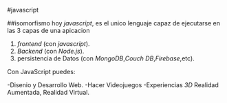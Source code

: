 #javascript

##isomorfismo
hoy _javascript_, es el unico lenguaje capaz de ejecutarse en las 3 capas de una apicacion

1. _frontend_ (con _javascript_).
1. _Backend_ (con _Node.js_).
1. persistencia de Datos (con _MongoDB_,_Couch DB_,_Firebase_,etc).

Con JavaScript puedes:

-Disenio y Desarrollo Web.
-Hacer Videojuegos
-Experiencias _3D_ Realidad Aumentada, Realidad Virtual.
